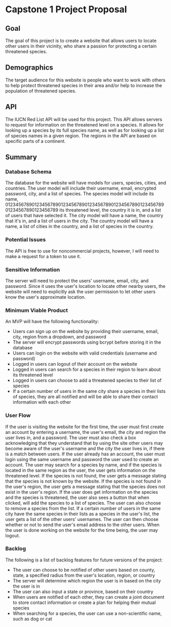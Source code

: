 # Capstone 1 Project Proposal

## Goal

The goal of this project is to create a website that allows users to locate
other users in their vicinity, who share a passion for protecting a certain
threatened species.

## Demographics

The target audience for this website is people who want to work with others to
help protect threatened species in their area and/or help to increase the
population of threatened species.

## API

The IUCN Red List API will be used for this project. This API allows servers to
request for information on the threatened level on a species. It allows for
looking up a species by its full species name, as well as for looking up a list
of species names in a given region. The regions in the API are based on specific
parts of a continent.

## Summary

### Database Schema

The database for the website will have models for users, species, cities, and
countries. The user model will include their username, email, encrypted
password, city, and a list of species. The species model will include its name,
01234567890123456789012345678901234567890123456789012345678901234567890123456789
its threatened level, the country it is in, and a list of users that have
selected it. The city model will have a name, the country that it's in, and a
list of users in the city. The country model will have a name, a list of cities
in the country, and a list of species in the country.

### Potential Issues

The API is free to use for noncommercial projects, however, I will need to make
a request for a token to use it.

### Sensitive Information

The server will need to protect the users' username, email, city, and
password. Since it uses the user's location to locate other nearby users, the
website will need to explicitly ask the user permission to let other users know
the user's approximate location.

### Minimum Viable Product

An MVP will have the following functionality:
* Users can sign up on the website by providing their username, email, city,
region from a dropdown, and password
* The server will encrypt passwords using bcrypt before storing it in the
database
* Users can login on the website with valid credentials (username and password)
* Logged in users can logout of their account on the website
* Logged in users can search for a species in their region to learn about its
threatened level
* Logged in users can choose to add a threatened species to their list of
species
* If a certain number of users in the same city share a species in their lists
of species, they are all notified and will be able to share their contact
information with each other

### User Flow

If the user is visiting the website for the first time, the user must first
create an account by entering a username, the user's email, the city and region
the user lives in, and a password. The user must also check a box acknowledging
that they understand that by using the site other users may become aware of the
user's username and the city the user lives in, if there is a match between
users. If the user already has an account, the user must login using the same
username and password the user used to create an account. The user may search
for a species by name, and if the species is located in the same region as the
user, the user gets information on the threatened level. If the species is not
found, the user gets a message stating that the species is not known by the
website. If the species is not found in the user's region, the user gets a
message stating that the species does not exist in the user's region. If the
user does get information on the species and the species is threatened, the user
also sees a button that when clicked, will add the species to a list of species.
The user can also choose to remove a species from the list. If a certain number
of users in the same city have the same species in their lists as a species in
the user's list, the user gets a list of the other users' usernames. The user
can then choose whether or not to send the user's email address to the other
users. When the user is done working on the website for the time being, the user
may logout.

### Backlog

The following is a list of backlog features for future versions of the project:
* The user can choose to be notified of other users based on county, state, a
specified radius from the user's location, region, or country
* The server will determine which region the user is in based on the city the
user is in
* The user can also input a state or province, based on their country
* When users are notified of each other, they can create a joint document to
store contact information or create a plan for helping their mutual species
* When searching for a species, the user can use a non-scientific name, such as
dog or cat
